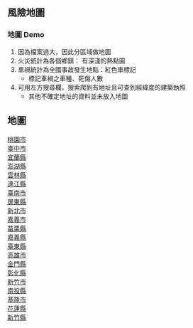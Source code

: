 ## 風險地圖

### 地圖 Demo

1. 因為檔案過大，因此分區域做地圖
2. 火災統計為各個鄉鎮： 有深淺的熱點圖
3. 車禍統計為全國事故發生地點：紅色車標記
   - 標記車禍之車種、死傷人數
4. 可用左方搜尋欄，搜索爬到有地址且可查到經緯度的建築執照
   - 其他不確定地址的資料並未放入地圖



## 地圖

[桃園市](/桃園市.html)  
[臺中市](/臺中市.html)  
[宜蘭縣](/宜蘭縣.html)  
[澎湖縣](/澎湖縣.html)  
[雲林縣](/雲林縣.html)  
[連江縣](/連江縣.html)  
[臺南市](/臺南市.html)  
[屏東縣](/屏東縣.html)  
[新北市](/新北市.html)  
[嘉義市](/嘉義市.html)  
[苗栗縣](/苗栗縣.html)  
[嘉義縣](/嘉義縣.html)  
[臺東縣](/臺東縣.html)  
[高雄市](/高雄市.html)  
[金門縣](/金門縣.html)  
[彰化縣](/彰化縣.html)  
[新竹市](/新竹市.html)  
[南投縣](/南投縣.html)  
[基隆市](/基隆市.html)  
[花蓮縣](/花蓮縣.html)  
[新竹縣](/新竹縣.html) 

